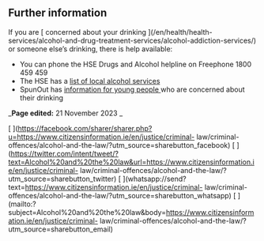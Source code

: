 ##  Further information

If you are [ concerned about your drinking ](/en/health/health-
services/alcohol-and-drug-treatment-services/alcohol-addiction-services/) or
someone else’s drinking, there is help available:

  * You can phone the HSE Drugs and Alcohol helpline on Freephone 1800 459 459 
  * The HSE has a [ list of local alcohol services ](https://www2.hse.ie/services/alcohol-support-and-services/)
  * SpunOut has [ information for young people ](https://spunout.ie/category/health/alcohol) who are concerned about their drinking 

_**Page edited:** 21 November 2023 _

[
](https://facebook.com/sharer/sharer.php?u=https://www.citizensinformation.ie/en/justice/criminal-
law/criminal-offences/alcohol-and-the-law/?utm_source=sharebutton_facebook) [
](https://twitter.com/intent/tweet/?text=Alcohol%20and%20the%20law&url=https://www.citizensinformation.ie/en/justice/criminal-
law/criminal-offences/alcohol-and-the-law/?utm_source=sharebutton_twitter) [
](whatsapp://send?text=https://www.citizensinformation.ie/en/justice/criminal-
law/criminal-offences/alcohol-and-the-law/?utm_source=sharebutton_whatsapp) [
](mailto:?subject=Alcohol%20and%20the%20law&body=https://www.citizensinformation.ie/en/justice/criminal-
law/criminal-offences/alcohol-and-the-law/?utm_source=sharebutton_email) [
](javascript:void\(0\))
